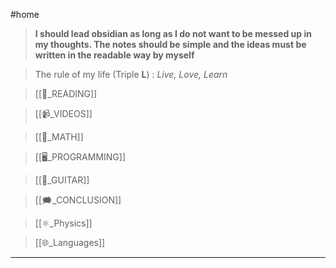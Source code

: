 

#home
>  **I should lead obsidian as long as I do not want to be messed up in my thoughts. The notes should be simple and the ideas must be written in the readable way by myself**

>  The rule of my life (Triple **L**) : *Live, Love, Learn*


> [[📖_READING]]

> [[📹_VIDEOS]]

> [[📐_MATH]]

> [[🖥️_PROGRAMMING]] 

> [[🎸_GUITAR]]

> [[🗯️_CONCLUSION]]

> [[⚛️_Physics]]

> [[🌐_Languages]]

---




